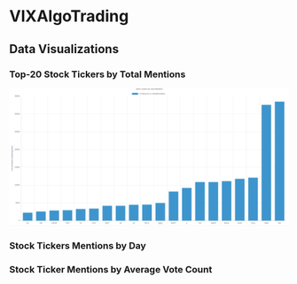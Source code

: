 # VIXAlgoTrading

## Data Visualizations

### Top-20 Stock Tickers by Total Mentions

<p align="center">
<img src ="static/totalMentions.png">
</p>

### Stock Tickers Mentions by Day

### Stock Ticker Mentions by Average Vote Count
